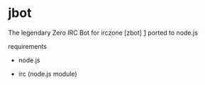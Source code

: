 jbot
====

The legendary Zero IRC Bot for irczone [zbot] [1] ported to node.js 

requirements
- node.js
- irc (node.js module)



	[1]: https://github.com/dengel/zBot

	  
